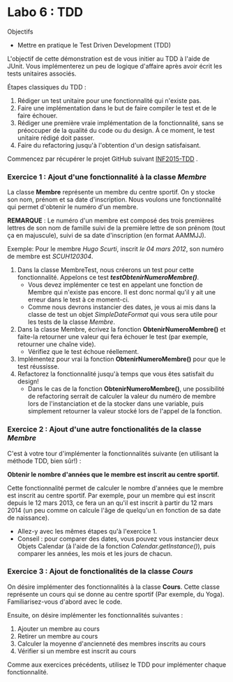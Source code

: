 Labo 6 : TDD
=====

Objectifs
* Mettre en pratique le Test Driven Development (TDD)

L'objectif de cette démonstration est de vous initier au TDD à l'aide de JUnit. Vous implémenterez un peu de logique d'affaire après avoir écrit les tests unitaires associés.


Étapes classiques du TDD :

1. Rédiger un test unitaire pour une fonctionnalité qui n'existe pas.
2. Faire une implémentation dans le but de faire compiler le test et de le faire échouer.
3. Rédiger une première vraie implémentation de la fonctionnalité, sans se préoccuper de la qualité du code ou du design. À ce moment, le test unitaire rédigé doit passer.
4. Faire du refactoring jusqu'à l'obtention d'un design satisfaisant.

Commencez par récupérer le projet GitHub suivant [INF2015-TDD](https://github.com/hugoscurti/INF2015-TDD) .

### Exercice 1 : Ajout d'une fonctionnalité à la classe _Membre_

La classe **Membre** représente un membre du centre sportif. On y stocke son nom, prénom et sa date d'inscription.
Nous voulons une fonctionnalité qui permet d'obtenir le numéro d'un membre. 

**REMARQUE** : Le numéro d'un membre est composé des trois premières lettres de son nom de famille suivi de la première lettre de son prénom (tout ça en majuscule), suivi de sa date d'inscription (en format AAMMJJ).

Exemple: Pour le membre *Hugo Scurti*, inscrit *le 04 mars 2012*, son numéro de membre est *SCUH120304*.

1. Dans la classe MembreTest, nous créerons un test pour cette fonctionnalité. Appelons ce test _**testObtenirNumeroMembre()**_.
    * Vous devez implémenter ce test en appelant une fonction de Membre qui n'existe pas encore. Il est donc normal qu'il y ait une erreur dans le test à ce moment-ci.
    * Comme nous devrons instancier des dates, je vous ai mis dans la classe de test un objet _SimpleDateFormat_ qui vous sera utile pour les tests de la classe _Membre_.
2. Dans la classe Membre, écrivez la fonction **ObtenirNumeroMembre()** et faite-la retourner une valeur qui fera échouer le test (par exemple, retourner une chaîne vide).
    * Vérifiez que le test échoue réellement.
3. Implémentez pour vrai la fonction **ObtenirNumeroMembre()** pour que le test réussisse.
4. Refactorez la fonctionnalité jusqu'à temps que vous êtes satisfait du design!
    * Dans le cas de la fonction **ObtenirNumeroMembre()**, une possibilité de refactoring serrait de calculer la valeur du numéro de membre lors de l'instanciation et de la stocker dans une variable, puis simplement retourner la valeur stocké lors de l'appel de la fonction.

### Exercice 2 : Ajout d'une autre fonctionalités de la classe _Membre_

C'est à votre tour d'implémenter la fonctionnalités suivante (en utilisant la méthode TDD, bien sûr!) :

**Obtenir le nombre d'années que le membre est inscrit au centre sportif.**

Cette fonctionnalité permet de calculer le nombre d'années que le membre est inscrit au centre sportif.
Par exemple, pour un membre qui est inscrit depuis le 12 mars 2013, ce fera un an qu'il est inscrit à partir du 12 mars 2014 (un peu comme on calcule l'âge de quelqu'un en fonction de sa date de naissance).
* Allez-y avec les mêmes étapes qu'à l'exercice 1.
* Conseil : pour comparer des dates, vous pouvez vous instancier deux Objets Calendar (à l'aide de la fonction _Calendar.getInstance()_), puis comparer les années, les mois et les jours de chacun.


### Exercice 3 : Ajout de fonctionalités de la classe _Cours_
On désire implémenter des fonctionnalités à la classe **Cours**. Cette classe représente un cours qui se donne au centre sportif (Par exemple, du Yoga). Familiarisez-vous d'abord avec le code.

Ensuite, on désire implémenter les fonctionnalités suivantes : 

1. Ajouter un membre au cours
2. Retirer un membre au cours
3. Calculer la moyenne d'ancienneté des membres inscrits au cours
4. Vérifier si un membre est inscrit au cours

Comme aux exercices précédents, utilisez le TDD pour implémenter chaque fonctionnalité.

